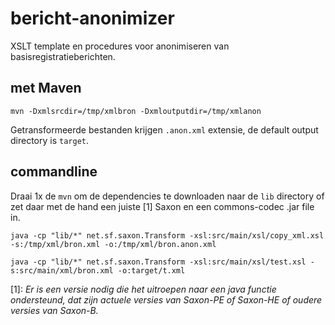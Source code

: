 # bericht-anonimizer
XSLT template en procedures voor anonimiseren van basisregistratieberichten.


## met Maven

`mvn -Dxmlsrcdir=/tmp/xmlbron -Dxmloutputdir=/tmp/xmlanon`

Getransformeerde bestanden krijgen `.anon.xml` extensie, de default output directory is `target`.


## commandline

Draai 1x de `mvn` om de dependencies te downloaden naar de `lib` directory of zet daar met de hand een juiste [1] Saxon en een commons-codec .jar file in.

`java -cp "lib/*" net.sf.saxon.Transform -xsl:src/main/xsl/copy_xml.xsl  -s:/tmp/xml/bron.xml -o:/tmp/xml/bron.anon.xml`

`java -cp "lib/*" net.sf.saxon.Transform -xsl:src/main/xsl/test.xsl -s:src/main/xml/bron.xml -o:target/t.xml`

[1]: *Er is een versie nodig die het uitroepen naar een java functie ondersteund, dat zijn actuele versies van Saxon-PE of Saxon-HE of oudere versies van Saxon-B.*
